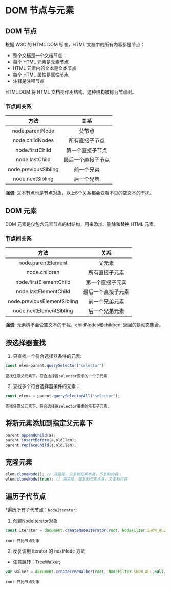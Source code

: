 # DOM 节点与元素

## DOM 节点

根据 W3C 的 HTML DOM 标准，HTML 文档中的所有内容都是节点：

* 整个文档是一个文档节点
* 每个 HTML 元素是元素节点
* HTML 元素内的文本是文本节点
* 每个 HTML 属性是属性节点
* 注释是注释节点

HTML DOM 将 HTML 文档视作树结构。这种结构被称为节点树。

### 节点间关系

| 方法 | 关系 |
|:----:|:----:|
| node.parentNode | 父节点 |
| node.childNodes | 所有直接子节点 |
| node.firstChild | 第一个直接子节点 |
| node.lastChild | 最后一个直接子节点 |
| node.previousSibling | 前一个兄弟 |
| node.nextSibling | 后一个兄弟 |

**强调**: 文本节点也是节点对象，以上6个关系都会受看不见的空文本的干扰。

## DOM 元素

DOM 元素是仅包含元素节点的树结构，用来添加、删除和替换 HTML 元素。

### 节点间关系

| 方法 | 关系 |
|:----:|:----:|
| node.parentElement | 父元素 |
| node.children | 所有直接子元素 |
| node.firstElementChild | 第一个直接子元素 |
| node.lastElementChild | 最后一个直接子元素 |
| node.previousElementSibling | 前一个兄弟元素 |
| node.nextElementSibling | 后一个兄弟元素 |

**强调**: 元素树不会受空文本的干扰，childNodes和children: 返回的是动态集合。

## 按选择器查找

1. 只查找一个符合选择器条件的元素:

```js
const elem=parent.querySelector("selector")`
```
    查找任意父元素下，符合选择器selector要求的一个子元素

2. 查找多个符合选择器条件的元素：

```js
const elems = parent.querySelectorAll("selector");
```
    查找任意父元素下，符合选择器selector要求的所有子元素.

## 将新元素添加到指定父元素下

```js
parent.appendChild(a);
parent.insertBefore(a,oldElem);
parent.replaceChild(a,oldElem);
```

## 克隆元素

```js
elem.cloneNode(); // 浅克隆，只复制元素本身，不复制内容；
elem.cloneNode(true); // 深克隆，既复制元素本身，又复制内容
```

## 遍历子代节点

*遍历所有子代节点：`NodeIterator`;

  1. 创建NodeIterator对象
```js
const iterator = document.createNodeIterator(root, NodeFilter.SHOW_ALL,null, false);
```
    root-开始节点对象

  2. 反复调用 iterator 的 nextNode 方法

* 任意跳转：TreeWalker;
```js
var walker = document.createTreeWalker(root, NodeFilter.SHOW_ALL,null, false);
```
    root-开始节点对象